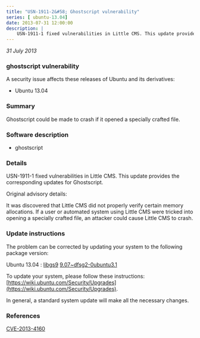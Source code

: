 ```yaml
---
title: "USN-1911-2&#58; Ghostscript vulnerability"
series: [ ubuntu-13.04]
date: 2013-07-31 12:00:00
description: |
    USN-1911-1 fixed vulnerabilities in Little CMS. This update provides the corresponding updates for Ghostscript.
--- 
```

 
 

*31 July 2013*

### ghostscript vulnerability

A security issue affects these releases of Ubuntu and its derivatives:

* Ubuntu 13.04

### Summary

Ghostscript could be made to crash if it opened a specially crafted file. 

### Software description

* ghostscript 

### Details

USN-1911-1 fixed vulnerabilities in Little CMS. This update provides the corresponding updates for Ghostscript.

Original advisory details:

 It was discovered that Little CMS did not properly verify certain memory allocations. If a user or automated system using Little CMS were tricked into opening a specially crafted file, an attacker could cause Little CMS to crash. 

### Update instructions

The problem can be corrected by updating your system to the following package version:

Ubuntu 13.04
 : [libgs9](https://launchpad.net/ubuntu/+source/ghostscript) <span> [9.07~dfsg2-0ubuntu3.1](https://launchpad.net/ubuntu/+source/ghostscript/9.07~dfsg2-0ubuntu3.1) </span> 

To update your system, please follow these instructions: [https://wiki.ubuntu.com/Security/Upgrades](https://wiki.ubuntu.com/Security/Upgrades).

In general, a standard system update will make all the necessary changes. 

### References

 
 [CVE-2013-4160](http://people.ubuntu.com/~ubuntu-security/cve/CVE-2013-4160)
 


